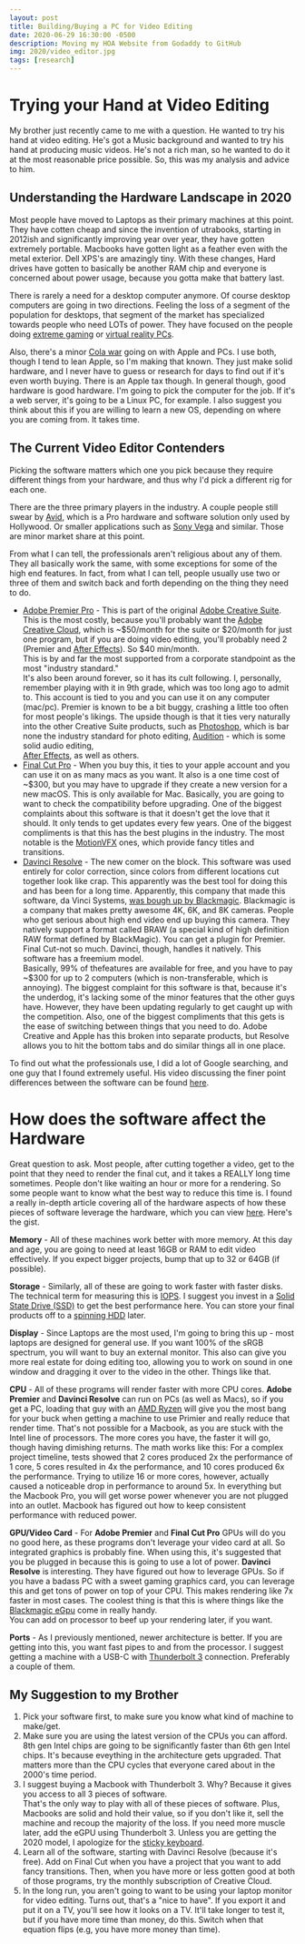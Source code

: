 ```yaml
---
layout: post
title: Building/Buying a PC for Video Editing
date: 2020-06-29 16:30:00 -0500
description: Moving my HOA Website from Godaddy to GitHub
img: 2020/video_editor.jpg
tags: [research]
---
```


# Trying your Hand at Video Editing

My brother just recently came to me with a question.  He wanted to try his hand at video editing.  He's got a Music
background and wanted to try his hand at producing music videos.  He's not a rich man, so he wanted to do it at the
most reasonable price possible.  So, this was my analysis and advice to him.


## Understanding the Hardware Landscape in 2020
Most people have moved to Laptops as their primary machines at this point.  They have cotten cheap and since the 
invention of utrabooks, starting in 2012ish and significantly improving year over year, they have gotten extremely 
portable.  Macbooks have gotten light as a feather even with the metal exterior.  Dell XPS's are amazingly tiny.
With these changes, Hard drives have gotten to basically be another RAM chip and everyone is concerned about power 
usage, because you gotta make that battery last.

There is rarely a need for a desktop computer anymore.  Of course desktop computers are going in two 
directions.  Feeling the loss of a segment of the population for desktops, that segment of the market has specialized 
towards people who need LOTs of power.  They have focused on the people doing 
[extreme gaming](https://www.youtube.com/watch?v=qhmhn79mJJc) or 
[virtual reality PCs](https://www.tomsguide.com/us/best-vr-headsets,review-3550.html).
   
Also, there's a minor [Cola war](https://www.history.com/news/cola-wars-pepsi-new-coke-failure) going on with Apple 
and PCs.  I use both, though I tend to lean Apple, so I'm making that known.  They just make solid hardware, and I 
never have to guess or research for days to find out if it's even worth buying.  There is an Apple tax though.  In
general though, good hardware is good hardware.  I'm going to pick the computer for the job.  If it's a web server,
it's going to be a Linux PC, for example.  I also suggest you think about this if you are willing to learn a new OS,
depending on where you are coming from.  It takes time.


## The Current Video Editor Contenders

Picking the software matters which one you pick because they require different things from 
your hardware, and thus why I'd pick a different rig for each one.

There are the three primary players in the industry.  A couple 
people still swear by [Avid](https://www.avid.com/media-composer), which is a Pro hardware and software solution only 
used by Hollywood. Or smaller applications such as [Sony Vega](https://www.vegascreativesoftware.com/us/) and similar. 
Those are minor market share at this point.  

From what I can tell, the professionals aren't religious about any of them. They all basically work the same, with 
some exceptions for some of the high end features.  In fact, from what I can tell, people usually use two or three of 
them and switch back and forth depending on the thing they need to do.

* [Adobe Premier Pro](https://www.adobe.com/products/premiere.html) - This is part of the original 
[Adobe Creative Suite](https://en.wikipedia.org/wiki/Adobe_Creative_Suite).  
This is the most costly, because you'll probably want the [Adobe Creative Cloud](https://www.adobe.com/creativecloud.html), 
which is ~$50/month for the suite or $20/month for just one program, but if you are doing video editing, you'll 
probably need 2 (Premier and [After Effects](https://www.adobe.com/products/aftereffects.html)).  So $40 min/month.  
This is by and far the most supported from a corporate standpoint as the most "industry standard."  
It's also been around forever, so it has its cult following.  I, personally, remember playing with it in 9th grade, 
which was too long ago to admit to.  This account is tied to you and you can use it on any computer (mac/pc).  Premier 
is known to be a bit buggy, crashing a little too often for most people's likings.  The upside though is that it ties 
very naturally into the other Creative Suite products, such as [Photoshop](https://www.adobe.com/products/photoshop.html), 
which is bar none the industry standard for photo editing, 
[Audition](https://www.adobe.com/products/audition/audio-mixing-mastering.html) - which is some solid audio editing,  
[After Effects](https://www.adobe.com/products/aftereffects.html), as well as others.
* [Final Cut Pro](https://www.apple.com/final-cut-pro/) - When you buy this, it ties to your apple account and you can use it on as 
many macs as you want.  It also is a one time cost of ~$300, but you may have to upgrade if they create a new version 
for a new macOS.  This is only available for Mac. Basically, you are going to want to check the compatibility before 
upgrading.  One of the biggest complaints about this software is that it doesn't get the love that it should.  It only
tends to get updates every few years.  One of the biggest compliments is that this has the best plugins in the industry.
The most notable is the [MotionVFX](https://www.motionvfx.com/) ones, which provide fancy titles and transitions.
* [Davinci Resolve](https://www.blackmagicdesign.com/products/davinciresolve) - The new comer on the block.  This software 
was used entirely for color correction, since
colors from different locations cut together look like crap.  This apparently was the best tool for doing this and has
been for a long time.  Apparently, this company that made this software, da Vinci Systems, 
[was bough up by Blackmagic](https://en.wikipedia.org/wiki/DaVinci_Resolve).  Blackmagic is a company that makes pretty
awesome 4K, 6K, and 8K cameras.  People who get serious about high end video end up buying this camera.  They natively
support a format called BRAW (a special kind of high definition RAW format defined by BlackMagic).  You can get a plugin 
for Premier.  Final Cut-not so much.  Davinci, though, handles it natively.  This software has a freemium model.  
Basically, 99% of thefeatures are available for free, and you have to pay ~$300 for up to 2 computers (which is 
non-transferable, which is annoying).  The biggest complaint for this software is that, because it's the underdog, it's 
lacking some of the minor features that the other guys have.  However, they have been updating regularly to get caught 
up with the competition.  Also, one of the biggest compliments that this gets is the ease of switching between things 
that you need to do.  Adobe Creative and Apple has this broken into separate products, but Resolve allows you to hit 
the bottom tabs and do similar things all in one place. 

To find out what the professionals use, I did a lot of Google searching, and one guy that I found extremely useful.
His video discussing the finer point differences between the software can be found
[here](https://www.youtube.com/watch?v=A0YNzfoRqrM).

# How does the software affect the Hardware
Great question to ask.  Most people, after cutting together a video, get to the point that they need to render the final
cut, and it takes a REALLY long time sometimes.  People don't like waiting an hour or more for a rendering.  So some
people want to know what the best way to reduce this time is.  I found a really in-depth article covering all of the
hardware aspects of how these pieces of software leverage the hardware, which you can view 
[here](https://old.logicalincrements.com/articles/videoediting).  Here's the gist.  


**Memory** - All of these machines work better with more memory.  At this day and age, you are going to need at least 16GB or RAM
to edit video effectively.  If you expect bigger projects, bump that up to 32 or 64GB (if possible).  

**Storage** - Similarly, all of these are going to work faster with faster disks.  The technical term for measuring this 
is [IOPS](https://en.wikipedia.org/wiki/IOPS). I suggest you invest in a 
[Solid State Drive (SSD)](https://en.wikipedia.org/wiki/Solid-state_drive) to get the best performance here. You can 
store your final products off to a [spinning HDD](https://en.wikipedia.org/wiki/Hard_disk_drive) later.

**Display** - Since Laptops are the most used, I'm going to bring this up - most laptops are designed for general use.  If you want 
100% of the sRGB spectrum, you will want to buy an external monitor.  This also can give you more real estate for doing
editing too, allowing you to work on sound in one window and dragging it over to the video in the other.  Things like 
that.

**CPU** - All of these programs will render faster with more CPU cores.  **Adobe Premier** and **Davinci Resolve** can 
run on PCs (as well as Macs), so if you get a PC,  loading that guy with an 
[AMD Ryzen](https://www.digitaltrends.com/computing/amd-vs-intel/) will give you the most bang for your buck when 
getting a machine to use Primier and really reduce that render time. That's not possible for a Macbook, as you are 
stuck with the Intel line of processors.  The more cores you have, the faster it will go, though having dimishing 
returns. The math works like this: For a complex project timeline, tests showed that 2 cores produced 2x the performance 
of 1 core, 5 cores resulted in 4x the performance, and 10 cores produced 6x the performance. Trying to utilize 16 or 
more cores, however, actually caused a noticeable drop in performance to around 5x. In everything but the Macbook Pro,
you will get worse power whenever you are not plugged into an outlet.  Macbook has figured out how to keep consistent
performance with reduced power.

**GPU/Video Card** - For **Adobe Premier** and **Final Cut Pro** GPUs will do you no good here, as these programs don't 
leverage your video card at all.  So integrated graphics is probably fine.  When using this, it's suggested that you be 
plugged in because this is going to use a lot of power.  **Davinci Resolve** is interesting. They have figured out 
how to leverage GPUs.  So if you have a badass PC with a sweet gaming graphics card, you can leverage this and get tons 
of power on top of your CPU.  This makes rendering like 7x faster in most cases.  The coolest thing is that this is 
where things like the [Blackmagic eGpu](https://www.blackmagicdesign.com/products/blackmagicegpu/) come in really handy.  
You can add on processor to beef up your rendering later, if you want. 

**Ports** - As I previously mentioned, newer architecture is better.  If you are getting into this, you want fast pipes to
and from the processor. I suggest getting a machine with a USB-C with
[Thunderbolt 3](https://thunderbolttechnology.net/consumer/#:~:text=Thunderbolt%E2%84%A2%203%20brings%20lightning,%2C%20display%2C%20or%20data%20device.) 
connection.  Preferably a couple of them.


## My Suggestion to my Brother

1. Pick your software first, to make sure you know what kind of machine to make/get.  
2. Make sure you are using the latest version of the CPUs you can afford.  8th gen Intel chips are going to be 
significantly faster than 6th gen Intel chips.  It's because eveything in the architecture gets upgraded.  That matters
more than the CPU cycles that everyone cared about in the 2000's time period.
3. I suggest buying a Macbook with Thunderbolt 3.  Why?  Because it gives you access to all 3 pieces of software.  
That's the only way to play with all of these pieces of software. Plus, Macbooks are solid and hold their value, so if 
you don't like it, sell the machine and recoup the majority of the loss.  If you need more muscle later, add the eGPU
using Thunderbolt 3.  Unless you are getting the 2020 model, I apologize for the 
[sticky keyboard](https://9to5mac.com/2018/06/22/apple-macbook-pro-keyboard-sticky-repair-refund/).
4. Learn all of the software, starting with Davinci Resolve (because it's free).  Add on Final Cut when you have a 
project that you want to add fancy transitions.  Then, when you have more or less gotten good at both of those 
programs, try the monthly subscription of Creative Cloud.
5. In the long run, you aren't going to want to be using your laptop monitor for video editing. Turns out, that's a 
"nice to have".  If you export it and put it on a TV, you'll see how it looks on a TV.  It'll take longer to test it,
but if you have more time than money, do this.  Switch when that equation flips (e.g, you have more money than time).